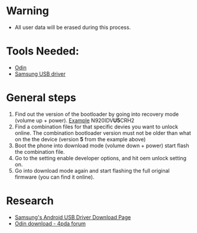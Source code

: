 # Warning
- All user data will be erased during this process.

# Tools Needed:
- [Odin](https://raw.githubusercontent.com/AzimsTech/Android_Hacking/master/Tools/Odin3_v3.14.1.rar)
- [Samsung USB driver](https://raw.githubusercontent.com/AzimsTech/Android_Hacking/master/Drivers/SAMSUNG_USB_Driver_for_Mobile_Phones.exe)

# General steps
1. Find out the version of the bootloader by going into recovery mode (volume up + power). [Example](https://i.imgur.com/eZVNMUw.jpg) N920IDV**U5**CRH2
2. Find a combination files for that specific devies you want to unlock online. The combination bootloader version must not be older than what on the the device (version **5** from the example above)
3. Boot the phone into download mode (volume down + power) start flash the combination file.
4. Go to the setting enable developer options, and hit oem unlock setting on.
5. Go into download mode again and start flashing the full original firmware (you can find it online). 

# Research
- [Samsung's Android USB Driver Download Page](https://developer.samsung.com/galaxy/others/android-usb-driver-for-windows)
- [Odin download - 4pda forum](https://4pda.ru/forum/index.php?showtopic=648344)
